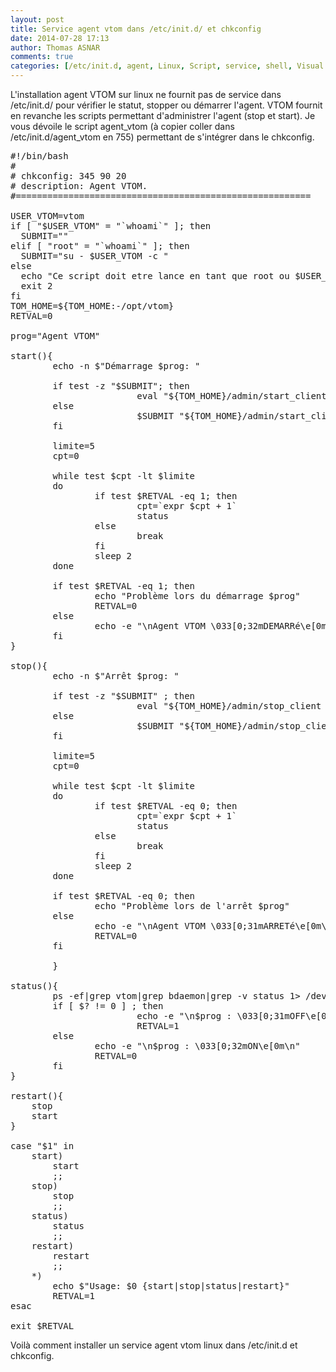 ```yaml
---
layout: post
title: Service agent vtom dans /etc/init.d/ et chkconfig
date: 2014-07-28 17:13
author: Thomas ASNAR
comments: true
categories: [/etc/init.d, agent, Linux, Script, service, shell, Visual TOM, VTOM, VTOM]
---
```

L'installation agent VTOM sur linux ne fournit pas de service dans /etc/init.d/ pour vérifier le statut, stopper ou démarrer l'agent. 
VTOM fournit en revanche les scripts permettant d'administrer l'agent (stop et start). 
Je vous dévoile le script agent_vtom (à copier coller dans /etc/init.d/agent_vtom en 755) permettant de s'intégrer dans le chkconfig.
<!--more-->
<pre lang="bash">
#!/bin/bash
#
# chkconfig: 345 90 20
# description: Agent VTOM.
#========================================================
 
USER_VTOM=vtom
if [ "$USER_VTOM" = "`whoami`" ]; then
  SUBMIT=""
elif [ "root" = "`whoami`" ]; then
  SUBMIT="su - $USER_VTOM -c "
else
  echo "Ce script doit etre lance en tant que root ou $USER_VTOM => sortie"
  exit 2
fi
TOM_HOME=${TOM_HOME:-/opt/vtom}
RETVAL=0
 
prog="Agent VTOM"
 
start(){
        echo -n $"Démarrage $prog: "
 
        if test -z "$SUBMIT"; then
                        eval "${TOM_HOME}/admin/start_client &"
        else
                        $SUBMIT "${TOM_HOME}/admin/start_client &"
        fi
 
        limite=5
        cpt=0
 
        while test $cpt -lt $limite
        do
                if test $RETVAL -eq 1; then
                        cpt=`expr $cpt + 1`
                        status
                else
                        break
                fi
                sleep 2
        done
 
        if test $RETVAL -eq 1; then
                echo "Problème lors du démarrage $prog"
                RETVAL=0
        else
                echo -e "\nAgent VTOM \033[0;32mDEMARRé\e[0m\n"
        fi
}
 
stop(){
        echo -n $"Arrêt $prog: "
 
        if test -z "$SUBMIT" ; then
                        eval "${TOM_HOME}/admin/stop_client &"
        else                                                                                                                                                                                                             28 07 2014 16:52:45
                        $SUBMIT "${TOM_HOME}/admin/stop_client &"
        fi
 
        limite=5
        cpt=0
 
        while test $cpt -lt $limite
        do
                if test $RETVAL -eq 0; then
                        cpt=`expr $cpt + 1`
                        status
                else
                        break
                fi
                sleep 2
        done
 
        if test $RETVAL -eq 0; then
                echo "Problème lors de l'arrêt $prog"
        else
                echo -e "\nAgent VTOM \033[0;31mARRETé\e[0m\n"
                RETVAL=0
        fi
 
        }
 
status(){
        ps -ef|grep vtom|grep bdaemon|grep -v status 1> /dev/null 2> /dev/null
        if [ $? != 0 ] ; then
                        echo -e "\n$prog : \033[0;31mOFF\e[0m\n"
                        RETVAL=1
        else
                echo -e "\n$prog : \033[0;32mON\e[0m\n"
                RETVAL=0
        fi
}
 
restart(){
    stop
    start
}
 
case "$1" in
    start)
        start
        ;;
    stop)
        stop
        ;;
    status)
        status
        ;;
    restart)
        restart
        ;;
    *)
        echo $"Usage: $0 {start|stop|status|restart}"
        RETVAL=1
esac
 
exit $RETVAL
</pre>
Voilà comment installer un service agent vtom linux dans /etc/init.d et chkconfig.
